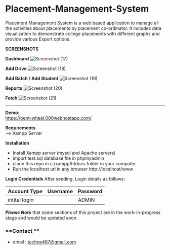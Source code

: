 # Placement-Management-System
Placement Management System is a web based application to manage all the activities about placements by placement co-ordinator. It includes data visualization to demonstrate college placements with different graphs and provide various Export options.

**SCREENSHOTS** 

**Dashboard**
![Screenshot (17)](https://github.com/19N31A05M2/Placement-Management-System/assets/76157007/c8a632ee-50cc-43d8-975d-d2cccd106c1d)


**Add Drive**
![Screenshot (18)](https://github.com/19N31A05M2/Placement-Management-System/assets/76157007/54b54370-19a0-499b-ac4f-203bc233bedd)


**Add Batch / Add Student**
![Screenshot (19)](https://github.com/19N31A05M2/Placement-Management-System/assets/76157007/71570fff-6fd4-4eec-abbf-facbdaf53f69)

**Reports**
![Screenshot (20)](https://github.com/19N31A05M2/Placement-Management-System/assets/76157007/a71a00e8-727b-4ffd-acda-49c5666d0a18)


**Fetch**
![Screenshot (21)](https://github.com/19N31A05M2/Placement-Management-System/assets/76157007/38724764-8ce6-45ab-a5c7-b7957075600f)





<hr />  

**Demo**:<br>
https://bent-wheel.000webhostapp.com/ 

**Requirements**<br> 
--> Xampp Server

**Installation**
- Install Xampp server (mysql and Apache servers)
- import test.sql database file in phpmyadmin
- clone this repo in c:/xampp/htdocs folder in your computer
- Run the localhost url in any browser http://localhost/www

**Login Credentials**
After seeding. Login details as follows:

| Account Type  | Username | Password |
| ------------- | -------- | -------- |
| intital login |   | ADMIN |




***Please Note*** that some sections of this project are in the work-in-progress stage and would be updated soon.


### **Contact **
- email : techne487@gmail.com
